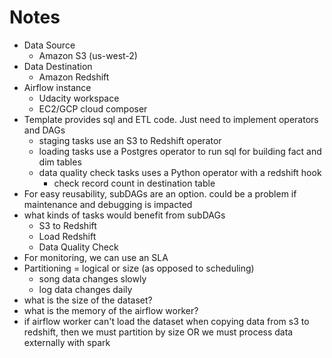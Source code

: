 # **Notes**
- Data Source
    - Amazon S3 (us-west-2)
- Data Destination
    - Amazon Redshift
- Airflow instance
    - Udacity workspace
    - EC2/GCP cloud composer
- Template provides sql and ETL code. Just need to implement operators and DAGs
    - staging tasks use an S3 to Redshift operator
    - loading tasks use a Postgres operator to run sql for building fact and dim tables
    - data quality check tasks uses a Python operator with a redshift hook
        - check record count in destination table
- For easy reusability, subDAGs are an option. could be a problem if maintenance and debugging is impacted
- what kinds of tasks would benefit from subDAGs
    - S3 to Redshift
    - Load Redshift
    - Data Quality Check
- For monitoring, we can use an SLA
- Partitioning = logical or size (as opposed to scheduling)
    - song data changes slowly
    - log data changes daily
- what is the size of the dataset?
- what is the memory of the airflow worker?
- if airflow worker can't load the dataset when copying data from s3 to redshift,
then we must partition by size OR we must process data externally with spark
